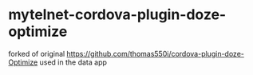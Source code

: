 # mytelnet-cordova-plugin-doze-optimize

forked of original https://github.com/thomas550i/cordova-plugin-doze-Optimize used in the data app